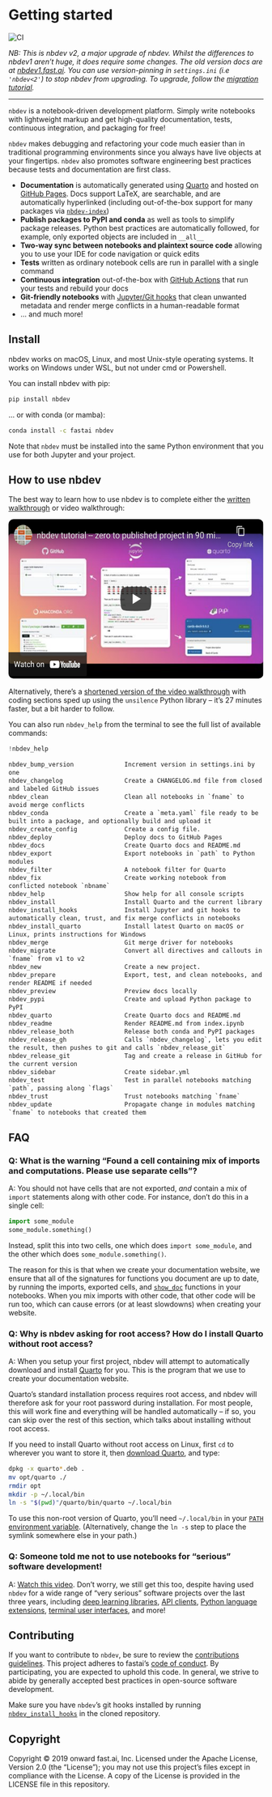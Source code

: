 Getting started
================

<!-- WARNING: THIS FILE WAS AUTOGENERATED! DO NOT EDIT! -->

<div>

![CI](https://github.com/fastai/nbdev/actions/workflows/test.yaml/badge.svg)

</div>

*NB: This is nbdev v2, a major upgrade of nbdev. Whilst the differences
to nbdev1 aren’t huge, it does require some changes. The old version
docs are at [nbdev1.fast.ai](https://nbdev1.fast.ai). You can use
version-pinning in `settings.ini` (i.e `'nbdev<2'`) to stop nbdev from
upgrading. To upgrade, follow the [migration
tutorial](https://nbdev.fast.ai/migrating.html).*

------------------------------------------------------------------------

`nbdev` is a notebook-driven development platform. Simply write
notebooks with lightweight markup and get high-quality documentation,
tests, continuous integration, and packaging for free!

`nbdev` makes debugging and refactoring your code much easier than in
traditional programming environments since you always have live objects
at your fingertips. `nbdev` also promotes software engineering best
practices because tests and documentation are first class.

- **Documentation** is automatically generated using
  [Quarto](https://quarto.org/) and hosted on [GitHub
  Pages](https://pages.github.com/). Docs support LaTeX, are searchable,
  and are automatically hyperlinked (including out-of-the-box support
  for many packages via
  [`nbdev-index`](https://github.com/fastai/nbdev-index))
- **Publish packages to PyPI and conda** as well as tools to simplify
  package releases. Python best practices are automatically followed,
  for example, only exported objects are included in `__all__`
- **Two-way sync between notebooks and plaintext source code** allowing
  you to use your IDE for code navigation or quick edits
- **Tests** written as ordinary notebook cells are run in parallel with
  a single command
- **Continuous integration** out-of-the-box with [GitHub
  Actions](https://github.com/features/actions) that run your tests and
  rebuild your docs
- **Git-friendly notebooks** with [Jupyter/Git
  hooks](/01_Tutorials/02_git_friendly_jupyter.ipynb) that clean
  unwanted metadata and render merge conflicts in a human-readable
  format
- … and much more!

## Install

nbdev works on macOS, Linux, and most Unix-style operating systems. It
works on Windows under WSL, but not under cmd or Powershell.

You can install nbdev with pip:

``` sh
pip install nbdev
```

… or with conda (or mamba):

``` sh
conda install -c fastai nbdev
```

Note that `nbdev` must be installed into the same Python environment
that you use for both Jupyter and your project.

## How to use nbdev

The best way to learn how to use nbdev is to complete either the
[written walkthrough](01_Tutorials/01_tutorial.ipynb) or video
walkthrough:

<div style="text-align: center">

<div>

<a href="http://www.youtube.com/watch?v=l7zS8Ld4_iA" target="_blank"
title="nbdev walkthrough"><img
src="https://github.com/fastai/logos/raw/main/nbdev_walkthrough.png"
style="border-radius: 10px" width="560" height="315" /></a>

</div>

</div>

Alternatively, there’s a [shortened version of the video
walkthrough](https://youtu.be/67FdzLSt4aA) with coding sections sped up
using the `unsilence` Python library – it’s 27 minutes faster, but a bit
harder to follow.

You can also run `nbdev_help` from the terminal to see the full list of
available commands:

``` python
!nbdev_help
```

    nbdev_bump_version              Increment version in settings.ini by one
    nbdev_changelog                 Create a CHANGELOG.md file from closed and labeled GitHub issues
    nbdev_clean                     Clean all notebooks in `fname` to avoid merge conflicts
    nbdev_conda                     Create a `meta.yaml` file ready to be built into a package, and optionally build and upload it
    nbdev_create_config             Create a config file.
    nbdev_deploy                    Deploy docs to GitHub Pages
    nbdev_docs                      Create Quarto docs and README.md
    nbdev_export                    Export notebooks in `path` to Python modules
    nbdev_filter                    A notebook filter for Quarto
    nbdev_fix                       Create working notebook from conflicted notebook `nbname`
    nbdev_help                      Show help for all console scripts
    nbdev_install                   Install Quarto and the current library
    nbdev_install_hooks             Install Jupyter and git hooks to automatically clean, trust, and fix merge conflicts in notebooks
    nbdev_install_quarto            Install latest Quarto on macOS or Linux, prints instructions for Windows
    nbdev_merge                     Git merge driver for notebooks
    nbdev_migrate                   Convert all directives and callouts in `fname` from v1 to v2
    nbdev_new                       Create a new project.
    nbdev_prepare                   Export, test, and clean notebooks, and render README if needed
    nbdev_preview                   Preview docs locally
    nbdev_pypi                      Create and upload Python package to PyPI
    nbdev_quarto                    Create Quarto docs and README.md
    nbdev_readme                    Render README.md from index.ipynb
    nbdev_release_both              Release both conda and PyPI packages
    nbdev_release_gh                Calls `nbdev_changelog`, lets you edit the result, then pushes to git and calls `nbdev_release_git`
    nbdev_release_git               Tag and create a release in GitHub for the current version
    nbdev_sidebar                   Create sidebar.yml
    nbdev_test                      Test in parallel notebooks matching `path`, passing along `flags`
    nbdev_trust                     Trust notebooks matching `fname`
    nbdev_update                    Propagate change in modules matching `fname` to notebooks that created them

## FAQ

### Q: What is the warning “Found a cell containing mix of imports and computations. Please use separate cells”?

A: You should not have cells that are not exported, *and* contain a mix
of `import` statements along with other code. For instance, don’t do
this in a single cell:

``` python
import some_module
some_module.something()
```

Instead, split this into two cells, one which does `import some_module`,
and the other which does `some_module.something()`.

The reason for this is that when we create your documentation website,
we ensure that all of the signatures for functions you document are up
to date, by running the imports, exported cells, and
[`show_doc`](https://nbdev.fast.ai/showdoc.html#show_doc) functions in
your notebooks. When you mix imports with other code, that other code
will be run too, which can cause errors (or at least slowdowns) when
creating your website.

### Q: Why is nbdev asking for root access? How do I install Quarto without root access?

A: When you setup your first project, nbdev will attempt to
automatically download and install [Quarto](https://quarto.org/) for
you. This is the program that we use to create your documentation
website.

Quarto’s standard installation process requires root access, and nbdev
will therefore ask for your root password during installation. For most
people, this will work fine and everything will be handled automatically
– if so, you can skip over the rest of this section, which talks about
installing without root access.

If you need to install Quarto without root access on Linux, first `cd`
to wherever you want to store it, then [download
Quarto](https://quarto.org/docs/get-started/), and type:

``` bash
dpkg -x quarto*.deb .
mv opt/quarto ./
rmdir opt
mkdir -p ~/.local/bin
ln -s "$(pwd)"/quarto/bin/quarto ~/.local/bin
```

To use this non-root version of Quarto, you’ll need `~/.local/bin` in
your [`PATH` environment
variable](https://linuxize.com/post/how-to-add-directory-to-path-in-linux/).
(Alternatively, change the `ln -s` step to place the symlink somewhere
else in your path.)

### Q: Someone told me not to use notebooks for “serious” software development!

A: [Watch this video](https://youtu.be/9Q6sLbz37gk). Don’t worry, we
still get this too, despite having used `nbdev` for a wide range of
“very serious” software projects over the last three years, including
[deep learning libraries](https://github.com/fastai/fastai), [API
clients](https://github.com/fastai/ghapi), [Python language
extensions](https://github.com/fastai/fastcore), [terminal user
interfaces](https://github.com/nat/ghtop), and more!

## Contributing

If you want to contribute to `nbdev`, be sure to review the
[contributions
guidelines](https://github.com/fastai/nbdev/blob/master/CONTRIBUTING.md).
This project adheres to fastai’s [code of
conduct](https://github.com/fastai/nbdev/blob/master/CODE_OF_CONDUCT.md).
By participating, you are expected to uphold this code. In general, we
strive to abide by generally accepted best practices in open-source
software development.

Make sure you have `nbdev`’s git hooks installed by running
[`nbdev_install_hooks`](https://nbdev.fast.ai/clean.html#nbdev_install_hooks)
in the cloned repository.

## Copyright

Copyright © 2019 onward fast.ai, Inc. Licensed under the Apache License,
Version 2.0 (the “License”); you may not use this project’s files except
in compliance with the License. A copy of the License is provided in the
LICENSE file in this repository.
